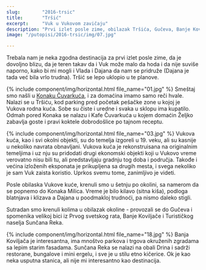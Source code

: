 ```yaml
---
slug:        "2016-trsic"
title:       "Tršić"
excerpt:     "Vuk u Vukovom zavičaju"
description: "Prvi izlet posle zime, obilazak Tršića, Gučeva, Banje Koviljače i Sunčane Reke"
image: "/putopisi/2016-trsic/img/07.jpg"

---
```


Trebala nam je neka zgodna destinacija za prvi izlet posle zime, da je dovoljno blizu, da je teren takav da i Vuk može
malo da hoda i da nije suviše naporno, kako bi mi mogli i Vlada i Dajana da nam se pridruže (Dajana je tada već bila vrlo 
trudna). Tršić se lepo uklopio u te planove.

{% include component/img/horizontal.html file_name="01.jpg" %}
Smeštaj smo našli u <a href="https://www.facebook.com/Konak-%C4%8Cuvarku%C4%87a-1566206790283956/" target="_blank">Konaku Čuvarkuća</a>, 
i za domaćina imamo samo reči hvale. Nalazi se u Tršiću, kod parking pred početak pešačke zone u kojoj je Vukova rodna 
kuća. Sobe su čiste i uredne i svaka u sklopu ima kupatilo. Odmah pored Konaka se nalazu i Kafe Čuvarkuća u kojem
domaćin Željko zabavlja goste i pravi koktele dobrodošlice po tajnom receptu.

{% include component/img/horizontal.html file_name="03.jpg" %}
Vukova kuća, kao i svi okolni objekti, su do temelja izgoreli u 19. veku, ali su kasnije u nekoliko navrata obnavljani.
Vukova kuća je rekonstruisana na originalnim temeljima i uz nju su pridodati drugi ekonomski objekti koji u Vukovo vreme 
verovatno nisu bili tu, ali predstavljaju gradnju tog doba i područja. Takođe i većina izloženih eksponata je prikupljena
sa drugih mesta, i svega nekoliko je sam Vuk zaista koristio. Uprkos svemu tome, zanimljivo je videti.

Posle obilaska Vukove kuće, krenuli smo u šetnju po okolini, sa namerom da se popnemo do Konaka Milica. Vreme je bilo
kilavo (sitna kiša), podloga blatnjava i klizava a Dajana u poodmakloj trudnoći, pa nismo daleko stigli.

Sutradan smo krenuli kolima u obilazak okoline - provozali se do Gučeva i spomenika velikoj bici iz Prvog svetskog rata,
Banje Koviljače i Turističkog naselja Sunčana Reka.

{% include component/img/horizontal.html file_name="18.jpg" %}
Banja Koviljača je interesantna, ima mnoštvo parkova i trgova okruženih zgradama sa lepim starim fasadama. Sunčana Reka
se nalazi na obali Drina i sadrži restorane, bungalove i mini ergelu, i sve je u stilu etno kičerice. Ok je kao neka usputna 
stanica, ali nije mi interesantno kao destinacija.
